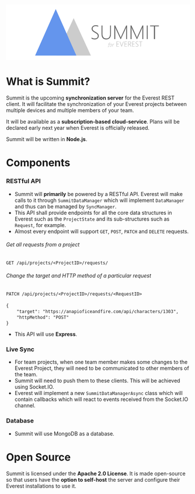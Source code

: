 ![Header](assets/SummitHeader.png)

# What is Summit?
Summit is the upcoming **synchronization server** for the Everest REST client. It will facilitate the synchronization of your Everest projects between multiple devices and multiple members of your team.

It will be available as a **subscription-based cloud-service**. Plans will be declared early next year when Everest is officially released.

Summit will be written in **Node.js**.

# Components
### RESTful API
- Summit will **primarily** be powered by a RESTful API. Everest will make calls to it through `SummitDataManager` which will implement `DataManager` and thus can be managed by `SyncManager`.
- This API shall provide endpoints for all the core data structures in Everest such as the `ProjectState` and its sub-structures such as `Request`, for example.
- Almost every endpoint will support `GET`, `POST`, `PATCH` and `DELETE` requests.
###### Get all requests from a project
```
GET /api/projects/<ProjectID>/requests/
```

###### Change the target and HTTP method of a particular request
```
PATCH /api/projects/<ProjectID>/requests/<RequestID>

{
    "target": "https://anapioficeandfire.com/api/characters/1303",
    "httpMethod": "POST"
}
```
- This API will use **Express**.

### Live Sync
- For team projects, when one team member makes some changes to the Everest Project, they will need to be communicated to other members of the team.
- Summit will need to push them to these clients. This will be achieved using Socket.IO.
- Everest will implement a new `SummitDataManagerAsync` class which will contain callbacks which will react to events received from the Socket.IO channel.

### Database
- Summit will use MongoDB as a database.

# Open Source
Summit is licensed under the **Apache 2.0 License**. It is made open-source so that users have the **option to self-host** the server and configure their Everest installations to use it.
